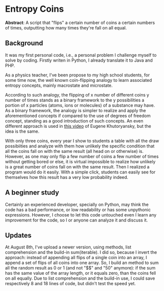 # Entropy Coins
**Abstract**: A script that "flips" a certain number of coins a certain numbers of times, outputting how many times they're fall on all equal.

## Background
It was my first personal code, i.e., a personal problem I challenge myself to solve by coding. Firstly writen in Python, I already translate it to Java and PHP.

As a physics teacher, I've been propose to my high school students, for some time now, the well known coin-flipping analogy to learn associated entropy concepts, mainly macrostate and microstate. 

According to such analogy, the flipping of x number of different coins y number of times stands as a binary framework to the y possibilities a portion of x particles (atoms, ions or molecules) of a substance may have. As a binary framework, the analogy is simpler to realize and apply the aforementioned concepts if compared to the use of degrees of freedom concept, standing as a good introduction of such concepts. An even different approach is used in [this video](https://www.youtube.com/watch?v=vX_WLrcgikc) of Eugene Khutoryansky, but the idea is the same.

With only three coins, every year I show to students a table with all the draw possibiities and analyze with them how unlikely the specific condition that all the coins fall on with the same result (all head on or otherwise) is. However, as one may only flip a few number of coins a few number of times without getting bored or else, it is virtual impossible to realize how unlikely is a great number of coins fall on with the same result. Then I realized a program would do it easily. With a simple click, students can easily see for themselves how this result has a very low probability indeed. 

## A beginner study
Certainly an experienced developer, specially on Python, may think the code has a bad performance, or low readability or has some unpythonic expressions. However, I choose to let this code untouched even I learn any improvement for the code, so I or anyone can analyze it and discuss it.

## Updates
At August 8th, I've upload a newer version, using methods, list comprehension and the build-in sum(iterable). I did so, because I invert the approach: instead of appending all flips of a single coin into an array, I append a set of flips of all coins into one array. So, I build an method to sum all the random result as 0 or 1 (and not "$$" and "50" anymore): if the sum has the same value of the array length, or it equals zero, than the coins fell on all equally.
Due to list comprehension and the build-in use, I could save respectively 8 and 18 lines of code, but didn't test the speed yet.
